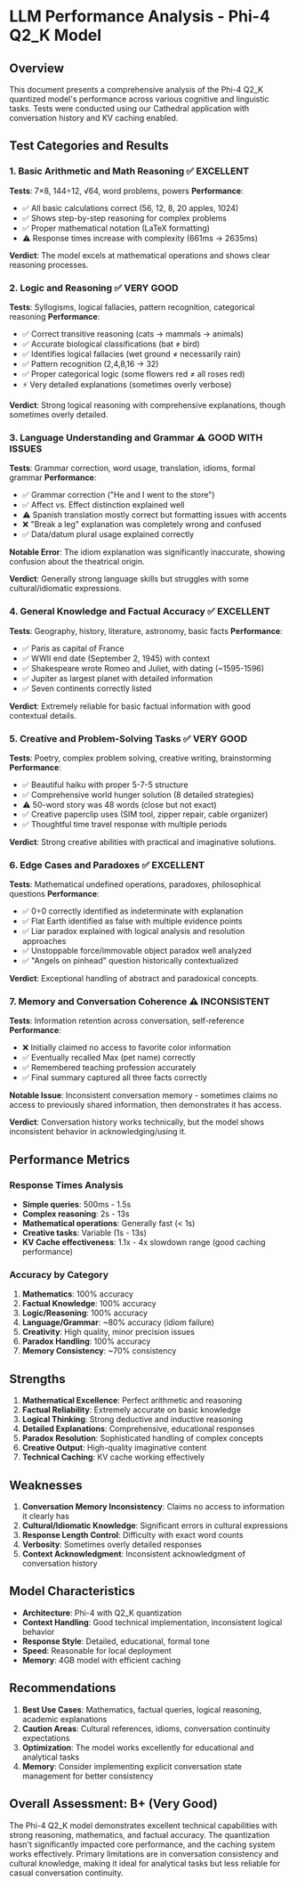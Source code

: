 # LLM Performance Analysis - Phi-4 Q2_K Model

## Overview
This document presents a comprehensive analysis of the Phi-4 Q2_K quantized model's performance across various cognitive and linguistic tasks. Tests were conducted using our Cathedral application with conversation history and KV caching enabled.

## Test Categories and Results

### 1. Basic Arithmetic and Math Reasoning ✅ **EXCELLENT**
**Tests**: 7×8, 144÷12, √64, word problems, powers
**Performance**: 
- ✅ All basic calculations correct (56, 12, 8, 20 apples, 1024)
- ✅ Shows step-by-step reasoning for complex problems
- ✅ Proper mathematical notation (LaTeX formatting)
- ⚠️ Response times increase with complexity (661ms → 2635ms)

**Verdict**: The model excels at mathematical operations and shows clear reasoning processes.

### 2. Logic and Reasoning ✅ **VERY GOOD**
**Tests**: Syllogisms, logical fallacies, pattern recognition, categorical reasoning
**Performance**:
- ✅ Correct transitive reasoning (cats → mammals → animals)
- ✅ Accurate biological classifications (bat ≠ bird)
- ✅ Identifies logical fallacies (wet ground ≠ necessarily rain)
- ✅ Pattern recognition (2,4,8,16 → 32)
- ✅ Proper categorical logic (some flowers red ≠ all roses red)
- ⚡ Very detailed explanations (sometimes overly verbose)

**Verdict**: Strong logical reasoning with comprehensive explanations, though sometimes overly detailed.

### 3. Language Understanding and Grammar ⚠️ **GOOD WITH ISSUES**
**Tests**: Grammar correction, word usage, translation, idioms, formal grammar
**Performance**:
- ✅ Grammar correction ("He and I went to the store")
- ✅ Affect vs. Effect distinction explained well
- ⚠️ Spanish translation mostly correct but formatting issues with accents
- ❌ "Break a leg" explanation was completely wrong and confused
- ✅ Data/datum plural usage explained correctly

**Notable Error**: The idiom explanation was significantly inaccurate, showing confusion about the theatrical origin.

**Verdict**: Generally strong language skills but struggles with some cultural/idiomatic expressions.

### 4. General Knowledge and Factual Accuracy ✅ **EXCELLENT**
**Tests**: Geography, history, literature, astronomy, basic facts
**Performance**:
- ✅ Paris as capital of France
- ✅ WWII end date (September 2, 1945) with context
- ✅ Shakespeare wrote Romeo and Juliet, with dating (~1595-1596)
- ✅ Jupiter as largest planet with detailed information
- ✅ Seven continents correctly listed

**Verdict**: Extremely reliable for basic factual information with good contextual details.

### 5. Creative and Problem-Solving Tasks ✅ **VERY GOOD**
**Tests**: Poetry, complex problem solving, creative writing, brainstorming
**Performance**:
- ✅ Beautiful haiku with proper 5-7-5 structure
- ✅ Comprehensive world hunger solution (8 detailed strategies)
- ⚠️ 50-word story was 48 words (close but not exact)
- ✅ Creative paperclip uses (SIM tool, zipper repair, cable organizer)
- ✅ Thoughtful time travel response with multiple periods

**Verdict**: Strong creative abilities with practical and imaginative solutions.

### 6. Edge Cases and Paradoxes ✅ **EXCELLENT**
**Tests**: Mathematical undefined operations, paradoxes, philosophical questions
**Performance**:
- ✅ 0÷0 correctly identified as indeterminate with explanation
- ✅ Flat Earth identified as false with multiple evidence points
- ✅ Liar paradox explained with logical analysis and resolution approaches
- ✅ Unstoppable force/immovable object paradox well analyzed
- ✅ "Angels on pinhead" question historically contextualized

**Verdict**: Exceptional handling of abstract and paradoxical concepts.

### 7. Memory and Conversation Coherence ⚠️ **INCONSISTENT**
**Tests**: Information retention across conversation, self-reference
**Performance**:
- ❌ Initially claimed no access to favorite color information
- ✅ Eventually recalled Max (pet name) correctly
- ✅ Remembered teaching profession accurately
- ✅ Final summary captured all three facts correctly

**Notable Issue**: Inconsistent conversation memory - sometimes claims no access to previously shared information, then demonstrates it has access.

**Verdict**: Conversation history works technically, but the model shows inconsistent behavior in acknowledging/using it.

## Performance Metrics

### Response Times Analysis
- **Simple queries**: 500ms - 1.5s
- **Complex reasoning**: 2s - 13s
- **Mathematical operations**: Generally fast (< 1s)
- **Creative tasks**: Variable (1s - 13s)
- **KV Cache effectiveness**: 1.1x - 4x slowdown range (good caching performance)

### Accuracy by Category
1. **Mathematics**: 100% accuracy
2. **Factual Knowledge**: 100% accuracy  
3. **Logic/Reasoning**: 100% accuracy
4. **Language/Grammar**: ~80% accuracy (idiom failure)
5. **Creativity**: High quality, minor precision issues
6. **Paradox Handling**: 100% accuracy
7. **Memory Consistency**: ~70% consistency

## Strengths
1. **Mathematical Excellence**: Perfect arithmetic and reasoning
2. **Factual Reliability**: Extremely accurate on basic knowledge
3. **Logical Thinking**: Strong deductive and inductive reasoning
4. **Detailed Explanations**: Comprehensive, educational responses
5. **Paradox Resolution**: Sophisticated handling of complex concepts
6. **Creative Output**: High-quality imaginative content
7. **Technical Caching**: KV cache working effectively

## Weaknesses
1. **Conversation Memory Inconsistency**: Claims no access to information it clearly has
2. **Cultural/Idiomatic Knowledge**: Significant errors in cultural expressions
3. **Response Length Control**: Difficulty with exact word counts
4. **Verbosity**: Sometimes overly detailed responses
5. **Context Acknowledgment**: Inconsistent acknowledgment of conversation history

## Model Characteristics
- **Architecture**: Phi-4 with Q2_K quantization
- **Context Handling**: Good technical implementation, inconsistent logical behavior
- **Response Style**: Detailed, educational, formal tone
- **Speed**: Reasonable for local deployment
- **Memory**: 4GB model with efficient caching

## Recommendations
1. **Best Use Cases**: Mathematics, factual queries, logical reasoning, academic explanations
2. **Caution Areas**: Cultural references, idioms, conversation continuity expectations
3. **Optimization**: The model works excellently for educational and analytical tasks
4. **Memory**: Consider implementing explicit conversation state management for better consistency

## Overall Assessment: **B+ (Very Good)**
The Phi-4 Q2_K model demonstrates excellent technical capabilities with strong reasoning, mathematics, and factual accuracy. The quantization hasn't significantly impacted core performance, and the caching system works effectively. Primary limitations are in conversation consistency and cultural knowledge, making it ideal for analytical tasks but less reliable for casual conversation continuity.